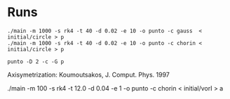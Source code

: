 # Runs

    ./main -m 1000 -s rk4 -t 40 -d 0.02 -e 10 -o punto -c gauss  < initial/circle > p
    ./main -m 1000 -s rk4 -t 40 -d 0.02 -e 10 -o punto -c chorin < initial/circle > p
    
    punto -D 2 -c -G p


Axisymetrization: Koumoutsakos, J. Comput. Phys. 1997

   ./main -m 100 -s rk4 -t 12.0 -d 0.04 -e 1 -o punto -c chorin < initial/vorI  > a